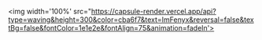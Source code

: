 <img width='100%' src="https://capsule-render.vercel.app/api?type=waving&height=300&color=cba6f7&text=ImFenyx&reversal=false&textBg=false&fontColor=1e1e2e&fontAlign=75&animation=fadeIn'>
